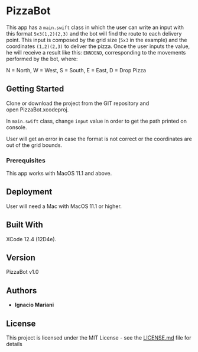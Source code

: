 # PizzaBot

This app has a `main.swift` class in which the user can write an input with this format `5x3(1,2)(2,3)` and the bot will find the route to each delivery point. This input is composed by the grid size (`5x3` in the example) and the coordinates `(1,2)(2,3)` to deliver the pizza. Once the user inputs the value, he will receive a result like this: `ENNDEND`, corresponding to the movements performed by the bot, where:

N = North, W = West, S = South, E = East, D = Drop Pizza

## Getting Started

Clone or download the project from the GIT repository and open PizzaBot.xcodeproj.

In `main.swift` class, change `input` value in order to get the path printed on console.

User will get an error in case the format is not correct or the coordinates are out of the grid bounds.

### Prerequisites

This app works with MacOS 11.1 and above.

## Deployment

User will need a Mac with MacOS 11.1 or higher.

## Built With

XCode 12.4 (12D4e).

## Version

PizzaBot v1.0

## Authors

* **Ignacio Mariani**

## License

This project is licensed under the MIT License - see the [LICENSE.md](LICENSE.md) file for details
